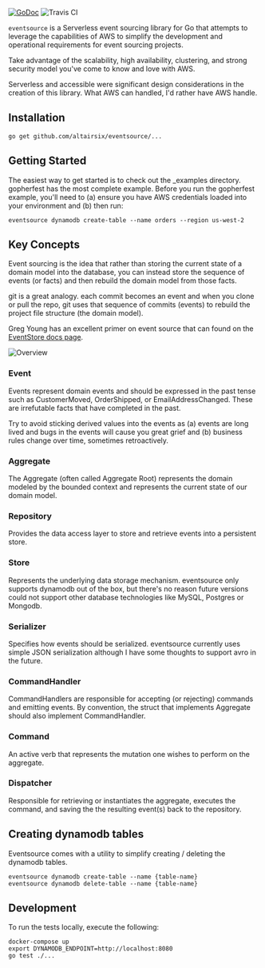 [![GoDoc](https://godoc.org/github.com/altairsix/eventsource?status.svg)](https://godoc.org/github.com/altairsix/eventsource) ![Travis CI](https://travis-ci.org/altairsix/eventsource.svg?branch=master) 

```eventsource``` is a Serverless event sourcing library for Go that attempts to 
leverage the capabilities of AWS to simplify the development and operational 
requirements for event sourcing projects.

Take advantage of the scalability, high availability, clustering, and strong 
security model you've come to know and love with AWS.
 
Serverless and accessible were significant design considerations in the creation of this 
library.  What AWS can handled, I'd rather have AWS handle.

## Installation

```
go get github.com/altairsix/eventsource/...
```

## Getting Started

The easiest way to get started is to check out the _examples directory.  gopherfest has the 
most complete example.  Before you run the gopherfest example, you'll need to (a) ensure you 
have AWS credentials loaded into your environment and (b) then run:

```
eventsource dynamodb create-table --name orders --region us-west-2
```

## Key Concepts

Event sourcing is the idea that rather than storing the current state of a domain
model into the database, you can instead store the sequence of events (or facts)
and then rebuild the domain model from those facts.  

git is a great analogy. each commit becomes an event and when you clone or pull
the repo, git uses that sequence of commits (events) to rebuild the project
file structure (the domain model).

Greg Young has an excellent primer on event source that can found on the 
[EventStore docs page](http://docs.geteventstore.com/introduction/4.0.0/event-sourcing-basics/).

![Overview](https://s3.amazonaws.com/site-eventsource/Overview.png)

### Event

Events represent domain events and should be expressed in the past tense such as CustomerMoved,
OrderShipped, or EmailAddressChanged.  These are irrefutable facts that have completed in the 
past.  

Try to avoid sticking derived values into the events as (a) events are long lived and bugs in the
events will cause you great grief and (b) business rules change over time, sometimes retroactively.

### Aggregate

The Aggregate (often called Aggregate Root) represents the domain modeled by the bounded context
and represents the current state of our domain model.

### Repository

Provides the data access layer to store and retrieve events into a persistent store.

### Store

Represents the underlying data storage mechanism.  eventsource only supports dynamodb out of the
box, but there's no reason future versions could not support other database technologies like
MySQL, Postgres or Mongodb. 

### Serializer

Specifies how events should be serialized.  eventsource currently uses simple JSON serialization
although I have some thoughts to support avro in the future.

### CommandHandler

CommandHandlers are responsible for accepting (or rejecting) commands and emitting events.  By
convention, the struct that implements Aggregate should also implement CommandHandler.

### Command

An active verb that represents the mutation one wishes to perform on the aggregate.

### Dispatcher

Responsible for retrieving or instantiates the aggregate, executes the command, and saving the
the resulting event(s) back to the repository.

## Creating dynamodb tables

Eventsource comes with a utility to simplify creating / deleting the dynamodb tables.

```
eventsource dynamodb create-table --name {table-name}
eventsource dynamodb delete-table --name {table-name}
```

## Development

To run the tests locally, execute the following:

```
docker-compose up
export DYNAMODB_ENDPOINT=http://localhost:8080
go test ./...
```